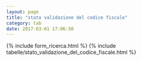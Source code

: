 ```yaml
---
layout: page
title: "stato validazione del codice fiscale"
category: tab
date: 2017-03-01 17:06:50
---
```


{% include form_ricerca.html %}
{% include tabelle/stato_validazione_del_codice_fiscale.html %}

